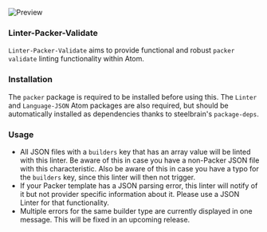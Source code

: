 ![Preview](https://raw.githubusercontent.com/mschuchard/linter-packer-validate/master/linter_packer_validate.png)

### Linter-Packer-Validate
`Linter-Packer-Validate` aims to provide functional and robust `packer validate` linting functionality within Atom.

### Installation
The `packer` package is required to be installed before using this. The `Linter` and `Language-JSON` Atom packages are also required, but should be automatically installed as dependencies thanks to steelbrain's `package-deps`.

### Usage
- All JSON files with a `builders` key that has an array value will be linted with this linter. Be aware of this in case you have a non-Packer JSON file with this characteristic. Also be aware of this in case you have a typo for the `builders` key, since this linter will then not trigger.
- If your Packer template has a JSON parsing error, this linter will notify of it but not provider specific information about it. Please use a JSON Linter for that functionality.
- Multiple errors for the same builder type are currently displayed in one message. This will be fixed in an upcoming release.
